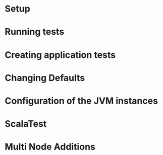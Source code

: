 # Setup
# Running tests
# Creating application tests
# Changing Defaults
# Configuration of the JVM instances
# ScalaTest
# Multi Node Additions
